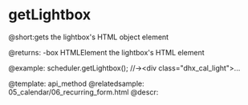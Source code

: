 getLightbox
=============
@short:gets the lightbox's HTML object element
	
@returns:
-box	HTMLElement	the lightbox's HTML element

@example:
scheduler.getLightbox(); //-><div class=​"dhx_cal_light">​...</div>

@template:	api_method
@relatedsample:
	05_calendar/06_recurring_form.html
@descr:

